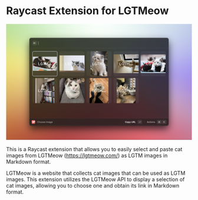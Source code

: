 # Raycast Extension for LGTMeow

![LGTMewo Image](./media/lgtmeow-1.png)

This is a Raycast extension that allows you to easily select and paste cat images from LGTMeow (https://lgtmeow.com/) as LGTM images in Markdown format.

LGTMeow is a website that collects cat images that can be used as LGTM images. This extension utilizes the LGTMeow API to display a selection of cat images, allowing you to choose one and obtain its link in Markdown format.
